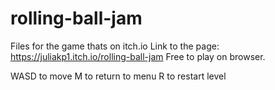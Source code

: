 # rolling-ball-jam
Files for the game thats on itch.io
Link to the page: https://juliakp1.itch.io/rolling-ball-jam
Free to play on browser.

WASD to move
M to return to menu
R to restart level
